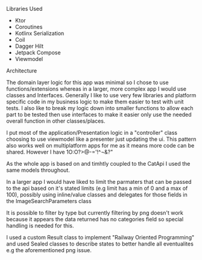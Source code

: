 

Libraries Used

- Ktor
- Coroutines
- Kotlinx Serialization
- Coil
- Dagger Hilt
- Jetpack Compose
- Viewmodel

Architecture

 The domain layer logic for this app was minimal so I chose to use functions/extensions whereas in a larger, more complex app I would use classes and Interfaces. Generally I like to use very few libraries and platform specific code in my business logic to make them easier to test with unit tests. I also like to break my logic down into smaller functions to allow each part to be tested then use interfaces to make it easier only use the needed overall function in other classes/places.  
 
 I put most of the application/Presentation logic in a "controller" class choosing to use viewmodel like a presenter just updating the ui. This pattern also works well on multiplatform apps for me as it means more code can be shared. However I have 1O:O?>@-='!^¬\&\?"
 
 As the whole app is based on and timhtly coupled to the CatApi I used the same models throughout.
 
 In a larger app I would have liked to limit the parmaters that can be passed to the api based on it's stated limits (e.g limit has a min of 0 and a max of 100),
 possibly using inline/value classes and delegates for those fields in the ImageSearchParameters class

It is possible to filter by type but currently filtering by png doesn't work because it appears the data returned has no categories field so special handling is needed for this.

I used a custom Result class to implement "Railway Oriented Programming" and used Sealed classes to describe states to better handle all eventualites e.g the aforementioned png issue.
